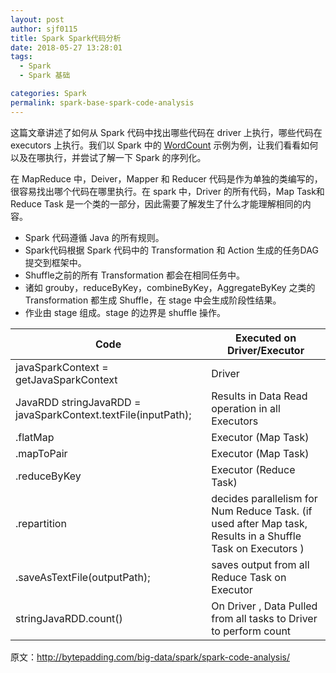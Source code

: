 ```yaml
---
layout: post
author: sjf0115
title: Spark Spark代码分析
date: 2018-05-27 13:28:01
tags:
  - Spark
  - Spark 基础

categories: Spark
permalink: spark-base-spark-code-analysis
---
```


这篇文章讲述了如何从 Spark 代码中找出哪些代码在 driver 上执行，哪些代码在 executors 上执行。我们以 Spark 中的 [WordCount](http://smartsi.club/2018/03/11/spark-first-application-word-count/) 示例为例，让我们看看如何以及在哪执行，并尝试了解一下 Spark 的序列化。

在 MapReduce 中，Deiver，Mapper 和 Reducer 代码是作为单独的类编写的，很容易找出哪个代码在哪里执行。在 spark 中，Driver 的所有代码，Map Task和 Reduce Task 是一个类的一部分，因此需要了解发生了什么才能理解相同的内容。
- Spark 代码遵循 Java 的所有规则。
- Spark代码根据 Spark 代码中的 Transformation 和 Action 生成的任务DAG提交到框架中。
- Shuffle之前的所有 Transformation 都会在相同任务中。
- 诸如 grouby，reduceByKey，combineByKey，AggregateByKey 之类的 Transformation 都生成 Shuffle，在 stage 中会生成阶段性结果。
- 作业由 stage 组成。stage 的边界是 shuffle 操作。


Code|Executed on  Driver/Executor
---|---
javaSparkContext = getJavaSparkContext|Driver
JavaRDD<String> stringJavaRDD = javaSparkContext.textFile(inputPath);|Results in Data Read operation in all  Executors
.flatMap	|Executor (Map Task)
.mapToPair	|Executor (Map Task)
.reduceByKey	|Executor (Reduce Task)
.repartition|decides parallelism for Num Reduce Task. (if used after Map task, Results in a Shuffle Task on Executors )
.saveAsTextFile(outputPath);	 |saves output from all Reduce Task on Executor
stringJavaRDD.count()	|On Driver , Data Pulled from all tasks to Driver to perform count




























原文：http://bytepadding.com/big-data/spark/spark-code-analysis/
